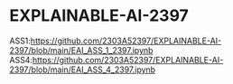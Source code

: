 # EXPLAINABLE-AI-2397
ASS1:https://github.com/2303A52397/EXPLAINABLE-AI-2397/blob/main/EAI_ASS_1_2397.ipynb
ASS4:https://github.com/2303A52397/EXPLAINABLE-AI-2397/blob/main/EAI_ASS_4_2397.ipynb
